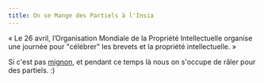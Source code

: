 ```yaml
---
title: On se Mange des Partiels à l'Insia
---
```


« Le 26 avril, l’Organisation Mondiale de la Propriété Intellectuelle organise
une journée pour "célébrer" les brevets et la propriété intellectuelle. »

Si c'est pas [mignon](http://infos.samizdat.net/blog/page.php?p=662), et
pendant ce temps là nous on s'occupe de râler pour des partiels. :)

